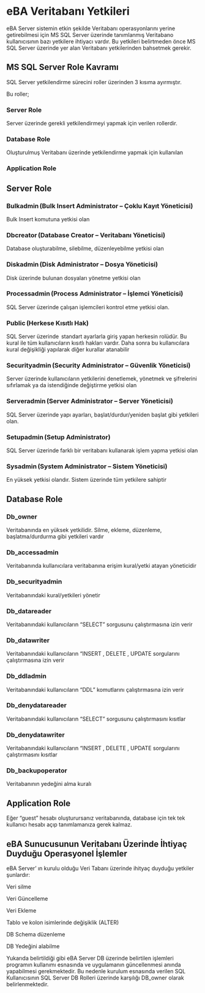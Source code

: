 # eBA Veritabanı Yetkileri 

eBA Server sistemin etkin şekilde Veritabanı operasyonlarını yerine getirebilmesi için  MS SQL Server üzerinde tanımlanmış Veritabano kullanıcısının bazı yetkilere ihtiyacı vardır. Bu yetkileri belirtmeden önce MS SQL Server üzerinde yer alan Veritabanı yetkilerinden bahsetmek gerekir.

## MS SQL Server Role Kavramı 

SQL Server yetkilendirme sürecini roller üzerinden 3 kısıma ayırmıştır. 
               
Bu roller; 

### Server Role

Server üzerinde gerekli yetkilendirmeyi yapmak için verilen rollerdir. 

### Database Role 

Oluşturulmuş Veritabanı üzerinde yetkilendirme yapmak için kullanılan

### Application Role 

## Server Role 

### Bulkadmin (Bulk Insert Administrator – Çoklu Kayıt Yöneticisi)

Bulk Insert komutuna yetkisi olan 

### Dbcreator (Database Creator – Veritabanı Yöneticisi) 

Database oluşturabilme, silebilme, düzenleyebilme yetkisi olan 

### Diskadmin (Disk Administrator – Dosya Yöneticisi)

Disk üzerinde bulunan dosyaları yönetme yetkisi olan 

### Processadmin (Process Administrator – İşlemci Yöneticisi) 

SQL Server üzerinde çalışan işlemcileri kontrol etme yetkisi olan. 

### Public (Herkese Kısıtlı Hak)

SQL Server üzerinde  standart ayarlarla giriş yapan herkesin rolüdür. Bu kural ile tüm kullanıcıların kısıtlı hakları vardır. Daha sonra bu kullanıcılara kural değişikliği yapılarak diğer kurallar atanabilir 

### Securityadmin (Security Administrator – Güvenlik Yöneticisi)

Server üzerinde kullanıcıların yetkilerini denetlemek, yönetmek ve şifrelerini sıfırlamak ya da istendiğinde değiştirme yetkisi olan 

### Serveradmin (Server Administrator – Server Yöneticisi)

SQL Server üzerinde yapı ayarları, başlat/durdur/yeniden başlat gibi yetkileri olan. 

### Setupadmin (Setup Administrator) 

SQL Server üzerinde farklı bir veritabanı kullanarak işlem yapma yetkisi olan 

### Sysadmin (System Administrator – Sistem Yöneticisi)

En yüksek yetkisi olandır. Sistem üzerinde tüm yetkilere sahiptir 

## Database Role 

### Db_owner

Veritabanında en yüksek yetkilidir. Silme, ekleme, düzenleme, başlatma/durdurma gibi yetkileri vardır 

### Db_accessadmin

Veritabanında kullanıcılara veritabanına erişim kural/yetki atayan yöneticidir 

### Db_securityadmin 

Veritabanındaki kural/yetkileri yönetir 

### Db_datareader

Veritabanındaki kullanıcıların “SELECT” sorgusunu çalıştırmasına izin verir 

### Db_datawriter

Veritabanındaki kullanıcıların “INSERT , DELETE , UPDATE sorgularını çalıştırmasına izin verir 

### Db_ddladmin 

Veritabanındaki kullanıcıların “DDL” komutlarını çalıştırmasına izin verir 

### Db_denydatareader

Veritabanındaki kullanıcıların “SELECT” sorgusunu çalıştırmasını kısıtlar 

### Db_denydatawriter 

Veritabanındaki kullanıcıların “INSERT , DELETE , UPDATE sorgularını çalıştırmasını kısıtlar 

### Db_backupoperator

Veritabanının yedeğini alma kuralı 

## Application Role 

Eğer “guest” hesabı oluşturursanız veritabanında, database için tek tek kullanıcı hesabı açıp tanımlamanıza gerek kalmaz.  

## eBA Sunucusunun Veritabanı Üzerinde İhtiyaç Duyduğu Operasyonel İşlemler 

eBA  Server’ ın kurulu olduğu Veri Tabanı  üzerinde ihityaç duyduğu yetkiler şunlardır:

Veri silme 

Veri Güncelleme 

Veri Ekleme 

Tablo ve kolon isimlerinde değişiklik  (ALTER) 

DB Schema düzenleme  

DB Yedeğini alabilme 

Yukarıda belirtildiği gibi eBA Server DB üzerinde belirtilen işlemleri programın kullanımı esnasında ve  uygulamanın güncellenmesi anında yapabilmesi gerekmektedir. Bu nedenle kurulum esnasında verilen SQL Kullanıcısının SQL Server DB Rolleri üzerinde karşılığı DB_owner olarak belirlenmektedir. 

